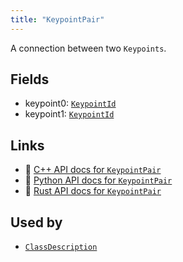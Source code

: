 ```yaml
---
title: "KeypointPair"
---
```


A connection between two `Keypoints`.

## Fields

* keypoint0: [`KeypointId`](../datatypes/keypoint_id.md)
* keypoint1: [`KeypointId`](../datatypes/keypoint_id.md)

## Links
 * 🌊 [C++ API docs for `KeypointPair`](https://ref.rerun.io/docs/cpp/stable/structrerun_1_1datatypes_1_1KeypointPair.html)
 * 🐍 [Python API docs for `KeypointPair`](https://ref.rerun.io/docs/python/stable/common/datatypes#rerun.datatypes.KeypointPair)
 * 🦀 [Rust API docs for `KeypointPair`](https://docs.rs/rerun/latest/rerun/datatypes/struct.KeypointPair.html)


## Used by

* [`ClassDescription`](../datatypes/class_description.md)
